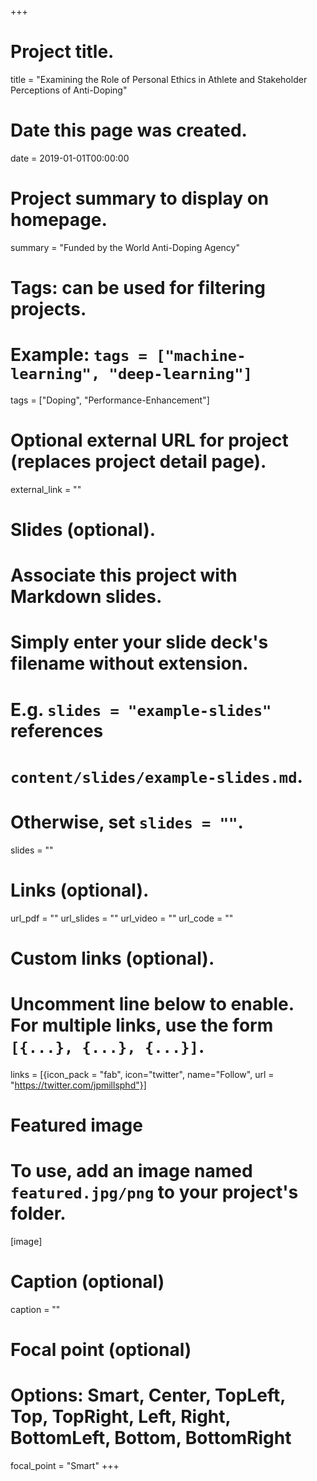 +++
# Project title.
title = "Examining the Role of Personal Ethics in Athlete and Stakeholder Perceptions of Anti-Doping"

# Date this page was created.
date = 2019-01-01T00:00:00

# Project summary to display on homepage.
summary = "Funded by the World Anti-Doping Agency"

# Tags: can be used for filtering projects.
# Example: `tags = ["machine-learning", "deep-learning"]`
tags = ["Doping", "Performance-Enhancement"]

# Optional external URL for project (replaces project detail page).
external_link = ""

# Slides (optional).
#   Associate this project with Markdown slides.
#   Simply enter your slide deck's filename without extension.
#   E.g. `slides = "example-slides"` references
#   `content/slides/example-slides.md`.
#   Otherwise, set `slides = ""`.
slides = ""

# Links (optional).
url_pdf = ""
url_slides = ""
url_video = ""
url_code = ""

# Custom links (optional).
#   Uncomment line below to enable. For multiple links, use the form `[{...}, {...}, {...}]`.
links = [{icon_pack = "fab", icon="twitter", name="Follow", url = "https://twitter.com/jpmillsphd"}]

# Featured image
# To use, add an image named `featured.jpg/png` to your project's folder.
[image]
  # Caption (optional)
  caption = ""

  # Focal point (optional)
  # Options: Smart, Center, TopLeft, Top, TopRight, Left, Right, BottomLeft, Bottom, BottomRight
  focal_point = "Smart"
+++

<div id="tlkio" data-channel="e55exipedproject-2020" data-theme="theme--minimal" style="width:100%;height:400px;"></div><script async src="http://tlk.io/embed.js" type="text/javascript"></script>
